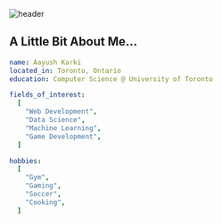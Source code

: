![header](https://capsule-render.vercel.app/api?type=waving&color=143464&height=200&section=header&text=Hey!%20I'm%20Aayush.%20👋&fontSize=60&animation=fadeIn&fontAlignY=40)

## A Little Bit About Me...

```yaml
name: Aayush Karki
located_in: Toronto, Ontario
education: Computer Science @ University of Toronto

fields_of_interest:
  [
    "Web Development",
    "Data Science",
    "Machine Learning",
    "Game Development",
  ]

hobbies:
  [
    "Gym",
    "Gaming",
    "Soccer",
    "Cooking",
  ]
```
